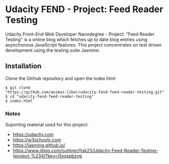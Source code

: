 # Udacity FEND - Project: Feed Reader Testing
Udacity Front-End Web Developer Nanodegree - Project: "Feed Reader Testing"
is a online blog which fetches up to date blog entries using asynchonous
JavaScript features.
This project concentrates on test driven development using the testing suite
Jasmine.

## Installation
Clone the GitHub repository and open the index.html

```
$ git clone
"https://github.com/animus-liber/udacity-fend-feed-reader-testing.git"
$ cd "udacity-fend-feed-reader-testing"
$ index.html`
```

### Notes
Suporting material used for this project:
 - https://udacity.com
 - https://w3schools.com
 - https://jasmine.github.io/
 - https://www.diigo.com/outliner/fjsk23/Udacity-Feed-Reader-Testing-(project-%234)?key=i5xqspbzvg
